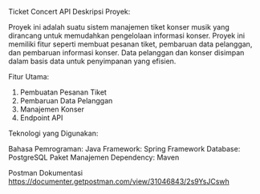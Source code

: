 Ticket Concert API
Deskripsi Proyek:

Proyek ini adalah suatu sistem manajemen tiket konser musik yang dirancang untuk memudahkan pengelolaan informasi konser. 
Proyek ini memiliki fitur seperti membuat pesanan tiket, pembaruan data pelanggan, dan pembaruan informasi konser. 
Data pelanggan dan konser disimpan dalam basis data untuk penyimpanan yang efisien.

Fitur Utama: 
1. Pembuatan Pesanan Tiket
2. Pembaruan Data Pelanggan
3. Manajemen Konser
4. Endpoint API

Teknologi yang Digunakan:

Bahasa Pemrograman: Java
Framework: Spring Framework
Database: PostgreSQL
Paket Manajemen Dependency: Maven

Postman Dokumentasi
https://documenter.getpostman.com/view/31046843/2s9YsJCswh
